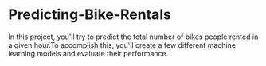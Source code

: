 # Predicting-Bike-Rentals
In this project, you'll try to predict the total number of bikes people rented in a given hour.To accomplish this, you'll create a few different machine learning models and evaluate their performance.
